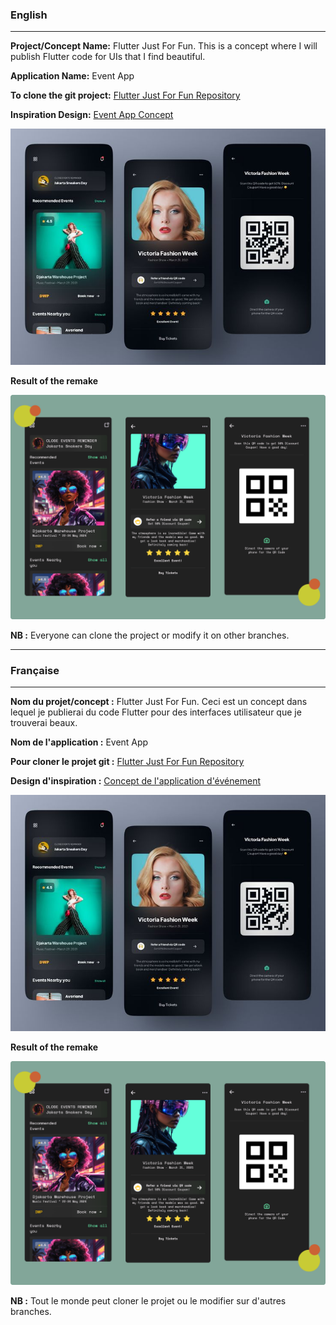 
### English
***
**Project/Concept Name:** Flutter Just For Fun. This is a concept where I will publish Flutter code for UIs that I find beautiful.

**Application Name:** Event App

**To clone the git project:** [Flutter Just For Fun Repository](https://github.com/BaHithBENON/Flutter-Just-For-Fun-01.git)

**Inspiration Design:** [Event App Concept](https://dribbble.com/shots/15391237-Event-App-Concept?utm_source=Clipboard_Shot&utm_campaign=risangkuncoro&utm_content=Event%20App%20Concept&utm_medium=Social_Share)

![Inspiration Design](Event_App_Concept.jpeg)

**Result of the remake**

![Result of the remake](FJFF_01_Event_App_Remake.png)

**NB :** Everyone can clone the project or modify it on other branches.

***
### Française 
***
**Nom du projet/concept :** Flutter Just For Fun. Ceci est un concept dans lequel je publierai du code Flutter pour des interfaces utilisateur que je trouverai beaux.

**Nom de l'application :** Event App

**Pour cloner le projet git :** [Flutter Just For Fun Repository](https://github.com/BaHithBENON/Flutter-Just-For-Fun-01.git)

**Design d'inspiration :** [Concept de l'application d'événement](https://dribbble.com/shots/15391237-Event-App-Concept?utm_source=Clipboard_Shot&utm_campaign=risangkuncoro&utm_content=Event%20App%20Concept&utm_medium=Social_Share)

![Inspiration Design](Event_App_Concept.jpeg)

**Result of the remake**

![Result of the remake](FJFF_01_Event_App_Remake.png)

**NB :** Tout le monde peut cloner le projet ou le modifier sur d'autres branches.